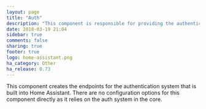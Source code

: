 ```yaml
---
layout: page
title: "Auth"
description: "This component is responsible for providing the authentication endpoints."
date: 2018-03-19 21:04
sidebar: true
comments: false
sharing: true
footer: true
logo: home-assistant.png
ha_category: Other
ha_release: 0.73
---
```


This component creates the endpoints for the authentication system that is built into Home Assistant. There are no configuration options for this component directly as it relies on the auth system in the core.
